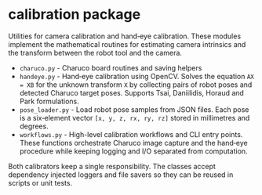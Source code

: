 # calibration package

Utilities for camera calibration and hand‑eye calibration. These modules implement the mathematical routines for estimating camera intrinsics and the transform between the robot tool and the camera.

- `charuco.py` - Charuco board routines and saving helpers
- `handeye.py` - Hand‑eye calibration using OpenCV.  Solves the equation `AX = XB` for the unknown transform `X` by collecting pairs of robot poses and detected Charuco target poses.  Supports Tsai, Daniilidis, Horaud and Park formulations.
- `pose_loader.py` - Load robot pose samples from JSON files.  Each pose is a six‑element vector `[x, y, z, rx, ry, rz]` stored in millimetres and degrees.
- `workflows.py` - High-level calibration workflows and CLI entry points. These functions orchestrate Charuco image capture and the hand‑eye procedure while keeping logging and I/O separated from computation.

Both calibrators keep a single responsibility. The classes accept dependency injected loggers and file savers so they can be reused in scripts or unit tests.

